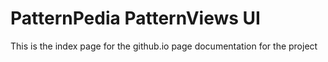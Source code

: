 # PatternPedia PatternViews UI

This is the index page for the github.io page documentation for the project
